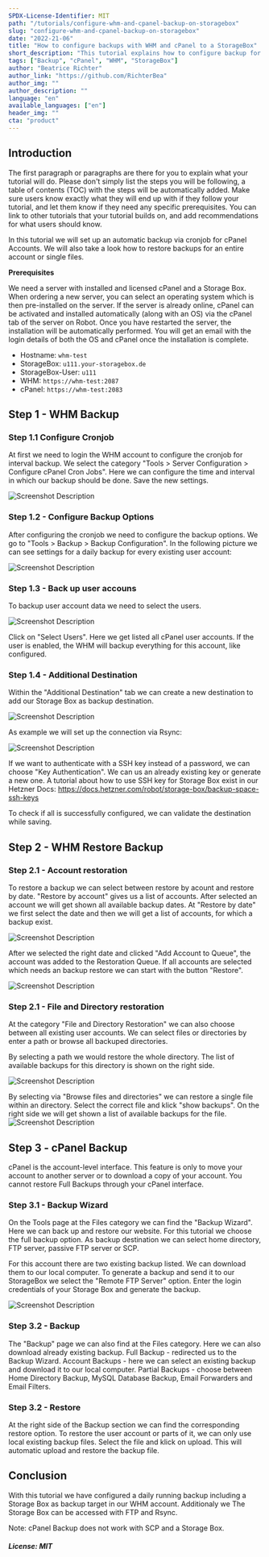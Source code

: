 ```yaml
---
SPDX-License-Identifier: MIT
path: "/tutorials/configure-whm-and-cpanel-backup-on-storagebox"
slug: "configure-whm-and-cpanel-backup-on-storagebox"
date: "2022-21-06"
title: "How to configure backups with WHM and cPanel to a StorageBox"
short_description: "This tutorial explains how to configure backup for WHM and cPanel including a StorageBox"
tags: ["Backup", "cPanel", "WHM", "StorageBox"]
author: "Beatrice Richter"
author_link: "https://github.com/RichterBea"
author_img: ""
author_description: ""
language: "en"
available_languages: ["en"]
header_img: ""
cta: "product"
---
```


## Introduction

The first paragraph or paragraphs are there for you to explain what your tutorial will do. Please don't simply list the steps you will be following, a table of contents (TOC) with the steps will be automatically added.
Make sure users know exactly what they will end up with if they follow your tutorial, and let them know if they need any specific prerequisites.
You can link to other tutorials that your tutorial builds on, and add recommendations for what users should know.

In this tutorial we will set up an automatic backup via cronjob for cPanel Accounts. We will also take a look how to restore backups for an entire account or single files. 


**Prerequisites**

We need a server with installed and licensed cPanel and a Storage Box.
When ordering a new server, you can select an operating system which is then pre-installed on the server. If the server is already online, cPanel can be activated and installed automatically (along with an OS) via the cPanel tab of the server on Robot. Once you have restarted the server, the installation will be automatically performed. You will get an email with the login details of both the OS and cPanel once the installation is complete.

* Hostname: `whm-test`
* StorageBox: `u111.your-storagebox.de`
* StorageBox-User: `u111`
* WHM: `https://whm-test:2087`
* cPanel: `https://whm-test:2083`

## Step 1 - WHM Backup

### Step 1.1 Configure Cronjob

At first we need to login the WHM account to configure the cronjob for interval backup. We select the category "Tools > Server Configuration > Configure cPanel Cron Jobs". Here we can configure the time and interval in which our backup should be done. Save the new settings.

![Screenshot Description](images/backup_interval.png)

### Step 1.2 - Configure Backup Options

After configuring the cronjob we need to configure the backup options. We go to "Tools > Backup > Backup Configuration".
In the following picture we can see settings for a daily backup for every existing user account: 

![Screenshot Description](images/backup_settings.png)

### Step 1.3 - Back up user accouns

To backup user account data we need to select the users. 

![Screenshot Description](images/user_accounts.png)

Click on "Select Users".
Here we get listed all cPanel user accounts. If the user is enabled, the WHM will backup everything for this account, like configured.

### Step 1.4 - Additional Destination

Within the "Additional Destination" tab we can create a new destination to add our Storage Box as backup destination.

![Screenshot Description](images/additional_destinations.png)

As example we will set up the connection via Rsync:

![Screenshot Description](images/additional_destination.png)

If we want to authenticate with a SSH key instead of a password, we can choose "Key Authentication".
We can us an already existing key or generate a new one. 
A tutorial about how to use SSH key for Storage Box exist in our Hetzner Docs:
https://docs.hetzner.com/robot/storage-box/backup-space-ssh-keys

To check if all is successfully configured, we can validate the destination while saving. 

## Step 2 - WHM Restore Backup

### Step 2.1 - Account restoration
To restore a backup we can select between restore by acount and restore by date. 
"Restore by account" gives us a list of accounts. After selected an account we will get shown all available backup dates. 
At "Restore by date" we first select the date and then we will get a list of accounts, for which a backup exist.

![Screenshot Description](images/restore1.png)

After we selected the right date and clicked "Add Account to Queue", the account was added to the Restoration Queue. 
If all accounts are selected which needs an backup restore we can start with the button "Restore".

![Screenshot Description](images/restore2.png)

### Step 2.1 - File and Directory restoration

At the category "File and Directory Restoration" we can also choose between all existing user accounts. 
We can select files or directories by enter a path or browse all backuped directories.

By selecting a path we would restore the whole directory. The list of available backups for this directory is shown
on the right side. 

![Screenshot Description](images/file_restore.png)

By selecting via "Browse files and directories" we can restore a single file within an directory.
Select the correct file and klick "show backups". On the right side we will get shown a list of available backups for the file.
![Screenshot Description](images/file_restore_dir.png)


## Step 3 - cPanel Backup

cPanel is the account-level interface.
This feature is only to move your account to another server or to download a copy of your account. You cannot restore Full Backups through your cPanel interface.  

### Step 3.1 - Backup Wizard

On the Tools page at the Files category we can find the "Backup Wizard". Here we can back up and restore our website. 
For this tutorial we choose the full backup option. As backup destination we can select home directory, FTP server, passive FTP server or SCP.

For this account there are two existing backup listed. We can download them to our local computer. 
To generate a backup and send it to our StorageBox we select the "Remote FTP Server" option. Enter the login credentials of your Storage Box and generate the backup.

![Screenshot Description](images/ftp_backup.png)

### Step 3.2 - Backup

The "Backup" page we can also find at the Files category. Here we can also download already existing backup.
Full Backup - redirected us to the Backup Wizard.
Account Backups - here we can select an existing backup and download it to our local computer.
Partial Backups - choose between Home Directory Backup, MySQL Database Backup, Email Forwarders and Email Filters.

### Step 3.2 - Restore

At the right side of the Backup section we can find the corresponding restore option. 
To restore the user account or parts of it, we can only use local existing backup files. 
Select the file and klick on upload. This will automatic upload and restore the backup file. 


## Conclusion

With this tutorial we have configured a daily running backup including a Storage Box as backup target in our WHM account. 
Additionaly we 
The Storage Box can be accessed with FTP and Rsync.

Note: cPanel Backup does not work with SCP and a Storage Box.


##### License: MIT

<!--

Contributor's Certificate of Origin

By making a contribution to this project, I certify that:

(a) The contribution was created in whole or in part by me and I have
    the right to submit it under the license indicated in the file; or

(b) The contribution is based upon previous work that, to the best of my
    knowledge, is covered under an appropriate license and I have the
    right under that license to submit that work with modifications,
    whether created in whole or in part by me, under the same license
    (unless I am permitted to submit under a different license), as
    indicated in the file; or

(c) The contribution was provided directly to me by some other person
    who certified (a), (b) or (c) and I have not modified it.

(d) I understand and agree that this project and the contribution are
    public and that a record of the contribution (including all personal
    information I submit with it, including my sign-off) is maintained
    indefinitely and may be redistributed consistent with this project
    or the license(s) involved.

Signed-off-by: [Beatrice Richter beatrice.richter@hetzner.com]

-->
